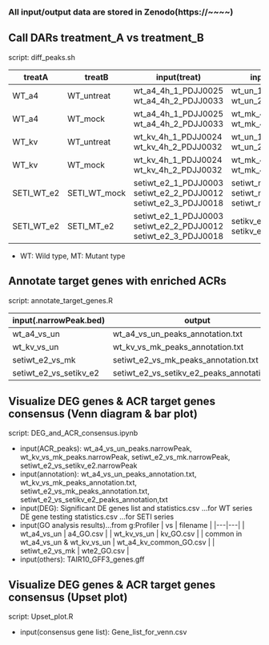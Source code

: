 ### All input/output data are stored in Zenodo(https://~~~~)

## Call DARs treatment_A vs treatment_B

script: diff_peaks.sh

| treatA  | treatB | input(treat)  | input(control) |  output  |
|---|---|---|---|---|
| WT_a4 | WT_untreat | wt_a4_4h_1_PDJJ0025 <br> wt_a4_4h_2_PDJJ0033 | wt_un_1_PDJJ0022 <br> wt_un_2_PDJJ0030 | wt_a4_vs_un |
| WT_a4 | WT_mock | wt_a4_4h_1_PDJJ0025 <br> wt_a4_4h_2_PDJJ0033 | wt_mk_4h_1_PDJJ0023 <br> wt_mk_4h_2_PDJJ0031 | wt_a4_vs_mk |
| WT_kv | WT_untreat | wt_kv_4h_1_PDJJ0024 <br> wt_kv_4h_2_PDJJ0032 | wt_un_1_PDJJ0022 <br> wt_un_2_PDJJ0030 | wt_kv_vs_un |
| WT_kv | WT_mock | wt_kv_4h_1_PDJJ0024 <br> wt_kv_4h_2_PDJJ0032 | wt_mk_4h_1_PDJJ0023 <br> wt_mk_4h_2_PDJJ0031 | wt_kv_vs_mk |
| SETI_WT_e2 | SETI_WT_mock | setiwt_e2_1_PDJJ0003 <br> setiwt_e2_2_PDJJ0012 <br> setiwt_e2_3_PDJJ0018 | setiwt_mk_1_PDJJ0002 <br> setiwt_mk_2_PDJJ0011 <br> setiwt_mk_3_PDJJ0017 | setiwt_e2_vs_mk |
| SETI_WT_e2 | SETI_MT_e2 | setiwt_e2_1_PDJJ0003 <br> setiwt_e2_2_PDJJ0012 <br> setiwt_e2_3_PDJJ0018 | setikv_e2_1_PDJJ0006 <br> setikv_e2_2_PDJJ0015 | setiwt_e2_vs_setikv_e2 |
* WT: Wild type, MT: Mutant type

## Annotate target genes with enriched ACRs

script: annotate_target_genes.R

| input(.narrowPeak.bed) |  output  |
|---|---|
| wt_a4_vs_un | wt_a4_vs_un_peaks_annotation.txt |
| wt_kv_vs_un | wt_kv_vs_mk_peaks_annotation.txt |
| setiwt_e2_vs_mk | setiwt_e2_vs_mk_peaks_annotation.txt |
| setiwt_e2_vs_setikv_e2 | setiwt_e2_vs_setikv_e2_peaks_annotation.txt |

## Visualize DEG genes & ACR target genes consensus (Venn diagram & bar plot)

script: DEG_and_ACR_consensus.ipynb
* input(ACR_peaks):
wt_a4_vs_un_peaks.narrowPeak, wt_kv_vs_mk_peaks.narrowPeak, setiwt_e2_vs_mk.narrowPeak, setiwt_e2_vs_setikv_e2.narrowPeak
* input(annotation):
wt_a4_vs_un_peaks_annotation.txt, wt_kv_vs_mk_peaks_annotation.txt, setiwt_e2_vs_mk_peaks_annotation.txt, setiwt_e2_vs_setikv_e2_peaks_annotation,txt
* input(DEG):
Significant DE genes list and statistics.csv ...for WT series<br>
DE gene testing statistics.csv ...for SETI series
* input(GO analysis results)...from g:Profiler
| vs |  filename  |
|---|---|
| wt_a4_vs_un | a4_GO.csv |
| wt_kv_vs_un | kv_GO.csv |
| common in wt_a4_vs_un & wt_kv_vs_un | wt_a4_kv_common_GO.csv |
| setiwt_e2_vs_mk | wte2_GO.csv |
* input(others):
TAIR10_GFF3_genes.gff

## Visualize  DEG genes & ACR target genes consensus (Upset plot)
script: Upset_plot.R

* input(consensus gene list):
Gene_list_for_venn.csv
